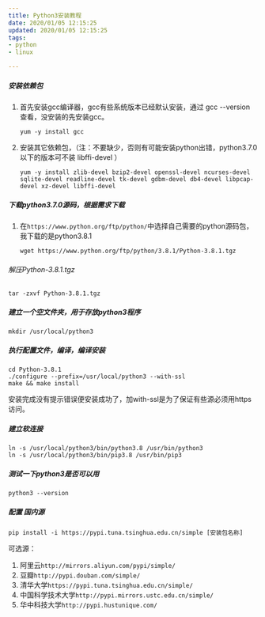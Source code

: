 ```yaml
---
title: Python3安装教程
date: 2020/01/05 12:15:25
updated: 2020/01/05 12:15:25
tags:
- python
- linux

---
```


##### 安装依赖包

1. 首先安装gcc编译器，gcc有些系统版本已经默认安装，通过  gcc --version  查看，没安装的先安装gcc。

   ```shell
   yum -y install gcc
   ```

   <!--more-->

2. 安装其它依赖包，（注：不要缺少，否则有可能安装python出错，python3.7.0以下的版本可不装 libffi-devel ）

   ```shell
   yum -y install zlib-devel bzip2-devel openssl-devel ncurses-devel sqlite-devel readline-devel tk-devel gdbm-devel db4-devel libpcap-devel xz-devel libffi-devel
   ```

##### 下载python3.7.0源码，根据需求下载

1. 在`https://www.python.org/ftp/python/`中选择自己需要的python源码包，我下载的是python3.8.1

   ```shell
   wget https://www.python.org/ftp/python/3.8.1/Python-3.8.1.tgz
   ```

###### 解压Python-3.8.1.tgz

```shell
tar -zxvf Python-3.8.1.tgz
```

##### 建立一个空文件夹，用于存放python3程序

```shell
mkdir /usr/local/python3
```

##### 执行配置文件，编译，编译安装

```shell
cd Python-3.8.1
./configure --prefix=/usr/local/python3 --with-ssl
make && make install
```

安装完成没有提示错误便安装成功了，加with-ssl是为了保证有些源必须用https访问。

##### 建立软连接

```shell
ln -s /usr/local/python3/bin/python3.8 /usr/bin/python3
ln -s /usr/local/python3/bin/pip3.8 /usr/bin/pip3
```

##### 测试一下python3是否可以用

```shell
python3 --version
```

##### 配置 国内源

```shell
pip install -i https://pypi.tuna.tsinghua.edu.cn/simple [安装包名称]
```

可选源：

1. 阿里云`http://mirrors.aliyun.com/pypi/simple/`
2. 豆瓣`http://pypi.douban.com/simple/`
3. 清华大学`https://pypi.tuna.tsinghua.edu.cn/simple/`
4. 中国科学技术大学`http://pypi.mirrors.ustc.edu.cn/simple/`
5. 华中科技大学`http://pypi.hustunique.com/`

